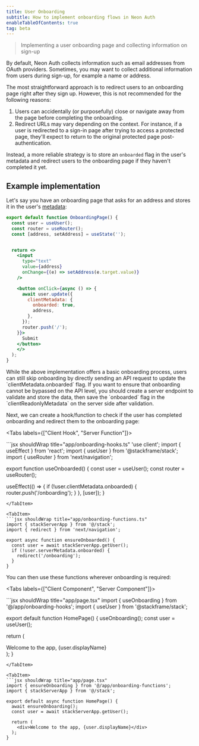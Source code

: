 ```yaml
---
title: User Onboarding
subtitle: How to implement onboarding flows in Neon Auth
enableTableOfContents: true
tag: beta
---
```


> Implementing a user onboarding page and collecting information on sign-up

By default, Neon Auth collects information such as email addresses from OAuth providers. Sometimes, you may want to collect additional information from users during sign-up, for example a name or address.

The most straightforward approach is to redirect users to an onboarding page right after they sign up. However, this is not recommended for the following reasons:

1. Users can accidentally (or purposefully) close or navigate away from the page before completing the onboarding.
2. Redirect URLs may vary depending on the context. For instance, if a user is redirected to a sign-in page after trying to access a protected page, they'll expect to return to the original protected page post-authentication.

Instead, a more reliable strategy is to store an `onboarded` flag in the user's metadata and redirect users to the onboarding page if they haven't completed it yet.

## Example implementation

Let's say you have an onboarding page that asks for an address and stores it in the user's [metadata](/docs/neon-auth/concepts/custom-user-data):

```jsx shouldWrap title="app/onboarding/page.tsx"
export default function OnboardingPage() {
  const user = useUser();
  const router = useRouter();
  const [address, setAddress] = useState('');


  return <>
    <input
      type="text"
      value={address}
      onChange={(e) => setAddress(e.target.value)}
    />

    <button onClick={async () => {
      await user.update({
        clientMetadata: {
          onboarded: true,
          address,
        },
      });
      router.push('/');
    }}>
      Submit
    </button>
    </>
  );
}
```

<Admonition type="note">
  While the above implementation offers a basic onboarding process, users can still skip onboarding by directly sending an API request to update the `clientMetadata.onboarded` flag. If you want to ensure that onboarding cannot be bypassed on the API level, you should create a server endpoint to validate and store the data, then save the `onboarded` flag in the `clientReadonlyMetadata` on the server side after validation.
</Admonition>

Next, we can create a hook/function to check if the user has completed onboarding and redirect them to the onboarding page:

<Tabs labels={["Client Hook", "Server Function"]}>

<TabItem>
```jsx shouldWrap title="app/onboarding-hooks.ts"
'use client';
import { useEffect } from 'react';
import { useUser } from '@stackframe/stack';
import { useRouter } from 'next/navigation';

export function useOnboarded() {
const user = useUser();
const router = useRouter();

useEffect(() => {
if (!user.clientMetadata.onboarded) {
router.push('/onboarding');
}
}, [user]);
}

```
</TabItem>

<TabItem>
```jsx shouldWrap title="app/onboarding-functions.ts"
import { stackServerApp } from '@/stack';
import { redirect } from 'next/navigation';

export async function ensureOnboarded() {
  const user = await stackServerApp.getUser();
  if (!user.serverMetadata.onboarded) {
    redirect('/onboarding');
  }
}
```

</TabItem>

</Tabs>

You can then use these functions wherever onboarding is required:

<Tabs labels={["Client Component", "Server Component"]}>

<TabItem>
```jsx shouldWrap title="app/page.tsx"
import { useOnboarding } from '@/app/onboarding-hooks';
import { useUser } from '@stackframe/stack';

export default function HomePage() {
useOnboarding();
const user = useUser();

return (

<div>Welcome to the app, {user.displayName}</div>
);
}

```
</TabItem>

<TabItem>
```jsx shouldWrap title="app/page.tsx"
import { ensureOnboarding } from '@/app/onboarding-functions';
import { stackServerApp } from '@/stack';

export default async function HomePage() {
  await ensureOnboarding();
  const user = await stackServerApp.getUser();

  return (
    <div>Welcome to the app, {user.displayName}</div>
  );
}
```

</TabItem>

</Tabs>

